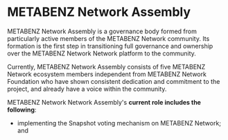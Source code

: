 # METABENZ Network Assembly

METABENZ Network  Assembly is a governance body formed from particularly active members of the METABENZ  Network community. Its formation is the first step in transitioning full governance and ownership over the METABENZ Network Network platform to the community.

Currently, METABENZ Network  Assembly consists of five METABENZ  Network ecosystem members independent from METABENZ  Network Foundation who have shown consistent dedication and commitment to the project, and already have a voice within the community.

METABENZ Network Network Assembly's **current role includes the following**:

* implementing the Snapshot voting mechanism on METABENZ  Network; and

